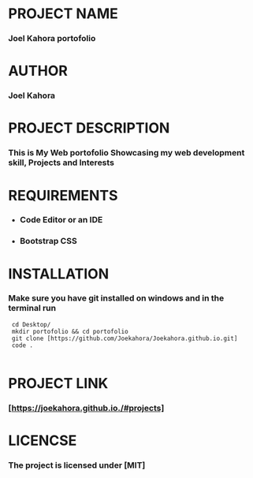 # PROJECT NAME
### Joel Kahora portofolio

# AUTHOR
### Joel Kahora

# PROJECT DESCRIPTION
### This is My Web portofolio Showcasing my web development skill, Projects and Interests

# REQUIREMENTS
+  ### Code Editor or an IDE
+  ### Bootstrap CSS 

# INSTALLATION
### Make sure you have git installed on windows and in the terminal run 
``` 
 cd Desktop/
 mkdir portofolio && cd portofolio
 git clone [https://github.com/Joekahora/Joekahora.github.io.git]
 code .


```


# PROJECT LINK
### [https://joekahora.github.io./#projects]

# LICENCSE
### The project is licensed under [MIT]